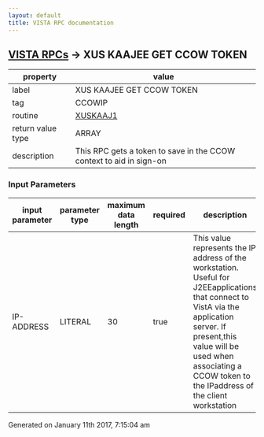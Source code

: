 ```yaml
---
layout: default
title: VISTA RPC documentation
---
```




## [VISTA RPCs](TableOfContent.md) &#8594; XUS KAAJEE GET CCOW TOKEN 

 property | value 
--- | --- 
 label | XUS KAAJEE GET CCOW TOKEN
 tag | CCOWIP
 routine | [XUSKAAJ1](http://code.osehra.org/dox/Routine_XUSKAAJ1_source.html)
 return value type | ARRAY
 description | This RPC gets a token to save in the CCOW context to aid in sign-on

### Input Parameters

| input parameter | parameter type | maximum data length | required | description | 
| --- | --- | --- | --- | --- | 
| IP-ADDRESS | LITERAL | 30 | true | This value represents the IP address of the workstation.  Useful for J2EEapplications that connect to VistA via the application server. If present,this value will be used when associating a CCOW token to the IPaddress of the client workstation | 




 Generated on January 11th 2017, 7:15:04 am